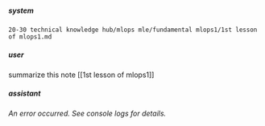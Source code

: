 ##### system
```sc-context
20-30 technical knowledge hub/mlops mle/fundamental mlops1/1st lesson of mlops1.md
```

##### user
summarize this note [[1st lesson of mlops1]]

##### assistant
*An error occurred. See console logs for details.*
